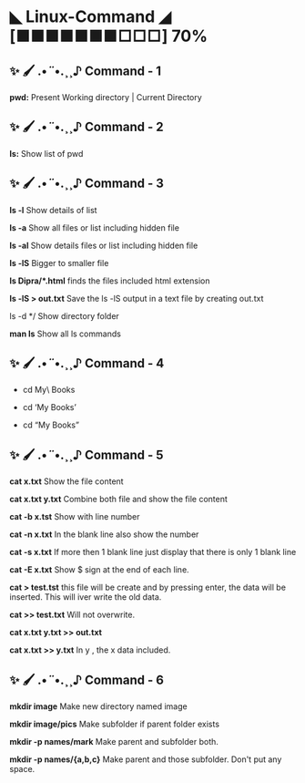 # ◣ Linux-Command ◢ [■■■■■■■□□□] 70%


## ✨ 🖌 .•*¨*•.¸¸♪ Command - 1
**pwd:** Present Working directory | Current Directory




## ✨ 🖌 .•*¨*•.¸¸♪ Command - 2
**ls:** Show list of pwd




## ✨ 🖌 .•*¨*•.¸¸♪ Command - 3
**ls -l** Show details of list

**ls -a** Show all files or list including hidden file

**ls -al** Show details files or list including hidden file

**ls -lS** Bigger to smaller file

**ls Dipra/*.html** finds the files included html extension

**ls -lS > out.txt** Save the ls -lS output in a text file by creating out.txt

ls -d */ Show directory folder

**man ls** Show all ls commands





## ✨ 🖌 .•*¨*•.¸¸♪ Command - 4
- cd My\ Books

- cd ‘My Books’

- cd “My Books”





## ✨ 🖌 .•*¨*•.¸¸♪ Command - 5

**cat x.txt** Show the file content

**cat x.txt y.txt** Combine both file and show the file content

**cat -b x.tst** Show with line number

**cat -n x.txt** In the blank line also show the number

**cat -s x.txt** If more then 1 blank line just display that there is only 1 blank line

**cat -E x.txt** Show $ sign at the end of each line.

**cat > test.tst**  this file will be create and by pressing enter, the data will be inserted. This will iver write the old data.

**cat >> test.txt** Will not overwrite.

**cat x.txt y.txt >> out.txt** 

**cat x.txt >> y.txt**  In y , the x data included.





## ✨ 🖌 .•*¨*•.¸¸♪ Command - 6

**mkdir image** Make new directory named image

**mkdir image/pics** Make subfolder if parent folder exists

**mkdir -p names/mark** Make parent and subfolder both.

**mkdir -p names/{a,b,c}** Make parent and those subfolder. Don't put any space.



